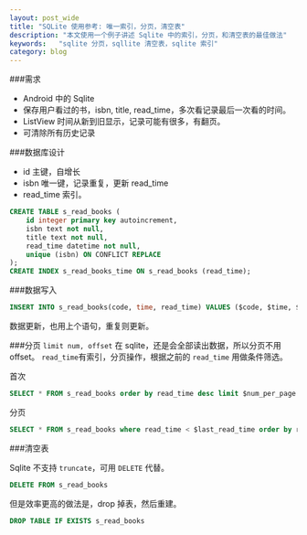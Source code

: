 ```yaml
---
layout: post_wide
title: "SQLite 使用参考: 唯一索引，分页，清空表"
description: "本文使用一个例子讲述 Sqlite 中的索引，分页，和清空表的最佳做法"
keywords:   "sqlite 分页，sqllite 清空表，sqlite 索引"
category: blog
---
```

###需求
*  Android 中的 Sqlite
*  保存用户看过的书，isbn, title, read_time，多次看记录最后一次看的时间。
*  ListView 时间从新到旧显示，记录可能有很多，有翻页。
*  可清除所有历史记录

###数据库设计
*  id 主键，自增长
*  isbn 唯一键，记录重复，更新 read_time
*  read_time 索引。

```sql
CREATE TABLE s_read_books (
    id integer primary key autoincrement, 
    isbn text not null, 
    title text not null,
    read_time datetime not null, 
    unique (isbn) ON CONFLICT REPLACE
); 
CREATE INDEX s_read_books_time ON s_read_books (read_time);
```

###数据写入
```sql
INSERT INTO s_read_books(code, time, read_time) VALUES ($code, $time, $read_time);
```

数据更新，也用上个语句，重复则更新。

###分页
`limit num, offset` 在 sqlite，还是会全部读出数据，所以分页不用 offset。
`read_time`有索引，分页操作，根据之前的 `read_time` 用做条件筛选。

首次

```sql
SELECT * FROM s_read_books order by read_time desc limit $num_per_page
```

分页

```sql
SELECT * FROM s_read_books where read_time < $last_read_time order by read_time desc limit $num_per_page
```

###清空表

Sqlite 不支持 `truncate`，可用 `DELETE` 代替。

```sql
DELETE FROM s_read_books
```

但是效率更高的做法是，drop 掉表，然后重建。

```sql
DROP TABLE IF EXISTS s_read_books
```
